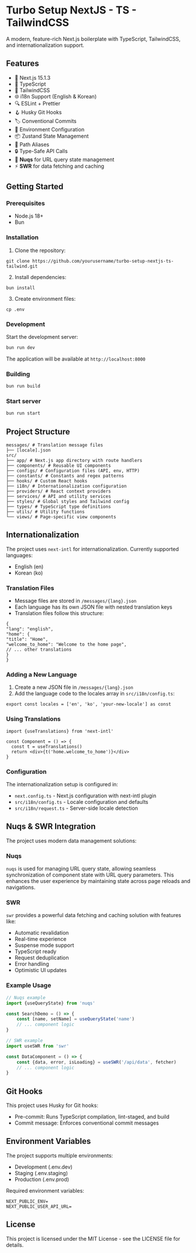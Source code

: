 # Turbo Setup NextJS - TS - TailwindCSS

A modern, feature-rich Next.js boilerplate with TypeScript, TailwindCSS, and internationalization support.

## Features

- 🚀 Next.js 15.1.3
- 📝 TypeScript
- 🎨 TailwindCSS
- 🌐 i18n Support (English & Korean)
- 🔍 ESLint + Prettier
- 🪝 Husky Git Hooks
- 🏷️ Conventional Commits
- 🔄 Environment Configuration
- 📦 Zustand State Management
- 🎯 Path Aliases
- 🔒 Type-Safe API Calls
- 🔄 **Nuqs** for URL query state management
- ⚡ **SWR** for data fetching and caching

## Getting Started

### Prerequisites

- Node.js 18+
- Bun

### Installation

1. Clone the repository:

```
git clone https://github.com/yourusername/turbo-setup-nextjs-ts-tailwind.git
```

2. Install dependencies:

```
bun install
```

3. Create environment files:

```
cp .env
```

### Development

Start the development server:

```bash
bun run dev
```

The application will be available at `http://localhost:8000`

### Building

```bash
bun run build

```

### Start server

```bash
bun run start

```

## Project Structure

```
messages/ # Translation message files
├── [locale].json
src/
├── app/ # Next.js app directory with route handlers
├── components/ # Reusable UI components
├── configs/ # Configuration files (API, env, HTTP)
├── constants/ # Constants and regex patterns
├── hooks/ # Custom React hooks
├── i18n/ # Internationalization configuration
├── providers/ # React context providers
├── services/ # API and utility services
├── styles/ # Global styles and Tailwind config
├── types/ # TypeScript type definitions
├── utils/ # Utility functions
└── views/ # Page-specific view components
```

## Internationalization

The project uses `next-intl` for internationalization. Currently supported languages:

- English (en)
- Korean (ko)

### Translation Files

- Message files are stored in `/messages/{lang}.json`
- Each language has its own JSON file with nested translation keys
- Translation files follow this structure:

```
{
"lang": "english",
"home": {
"title": "Home",
"welcome_to_home": "Welcome to the home page",
// ... other translations
}
}
```

### Adding a New Language

1. Create a new JSON file in `/messages/{lang}.json`
2. Add the language code to the locales array in `src/i18n/config.ts`:

```
export const locales = ['en', 'ko', 'your-new-locale'] as const
```

### Using Translations

```
import {useTranslations} from 'next-intl'

const Component = () => {
  const t = useTranslations()
  return <div>{t('home.welcome_to_home')}</div>
}
```

### Configuration

The internationalization setup is configured in:

- `next.config.ts` - Next.js configuration with next-intl plugin
- `src/i18n/config.ts` - Locale configuration and defaults
- `src/i18n/request.ts` - Server-side locale detection

## Nuqs & SWR Integration

The project uses modern data management solutions:

### Nuqs

`nuqs` is used for managing URL query state, allowing seamless synchronization of component state with URL query parameters. This enhances the user experience by maintaining state across page reloads and navigations.

### SWR

`swr` provides a powerful data fetching and caching solution with features like:

- Automatic revalidation
- Real-time experience
- Suspense mode support
- TypeScript ready
- Request deduplication
- Error handling
- Optimistic UI updates

### Example Usage

```typescript
// Nuqs example
import {useQueryState} from 'nuqs'

const SearchDemo = () => {
	const [name, setName] = useQueryState('name')
	// ... component logic
}

// SWR example
import useSWR from 'swr'

const DataComponent = () => {
	const {data, error, isLoading} = useSWR('/api/data', fetcher)
	// ... component logic
}
```

## Git Hooks

This project uses Husky for Git hooks:

- Pre-commit: Runs TypeScript compilation, lint-staged, and build
- Commit message: Enforces conventional commit messages

## Environment Variables

The project supports multiple environments:

- Development (.env.dev)
- Staging (.env.staging)
- Production (.env.prod)

Required environment variables:

```env
NEXT_PUBLIC_ENV=
NEXT_PUBLIC_USER_API_URL=
```

## License

This project is licensed under the MIT License - see the LICENSE file for details.
